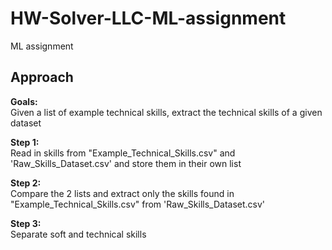 # HW-Solver-LLC-ML-assignment
ML assignment 

## Approach

__Goals:__ <br>
Given a list of example technical skills, extract the technical skills of a given dataset

__Step 1:__<br>
Read in skills from "Example_Technical_Skills.csv" and 'Raw_Skills_Dataset.csv' and store them in their own list<br>

__Step 2:__<br>
Compare the 2 lists and extract only the skills found in "Example_Technical_Skills.csv" from 'Raw_Skills_Dataset.csv' <br>

__Step 3:__<br>
Separate soft and technical skills


